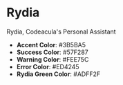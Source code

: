 # Rydia

Rydia, Codeacula's Personal Assistant

- **Accent Color**: #3B5BA5
- **Success Color**: #57F287
- **Warning Color**: #FEE75C
- **Error Color**: #ED4245
- **Rydia Green Color**: #ADFF2F
